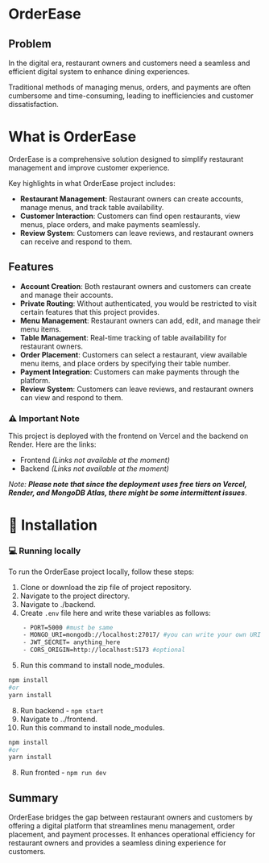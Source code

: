 # OrderEase

## Problem

In the digital era, restaurant owners and customers need a seamless and efficient digital system to enhance dining experiences. 

Traditional methods of managing menus, orders, and payments are often cumbersome and time-consuming, leading to inefficiencies and customer dissatisfaction.

# What is OrderEase

OrderEase is a comprehensive solution designed to simplify restaurant management and improve customer experience.

Key highlights in what OrderEase project includes:

- **Restaurant Management**: Restaurant owners can create accounts, manage menus, and track table availability.
- **Customer Interaction**: Customers can find open restaurants, view menus, place orders, and make payments seamlessly.
- **Review System**: Customers can leave reviews, and restaurant owners can receive and respond to them.

## Features

- **Account Creation**: Both restaurant owners and customers can create and manage their accounts.
- **Private Routing**: Without authenticated, you would be restricted to visit certain features that this project provides.
- **Menu Management**: Restaurant owners can add, edit, and manage their menu items.
- **Table Management**: Real-time tracking of table availability for restaurant owners.
- **Order Placement**: Customers can select a restaurant, view available menu items, and place orders by specifying their table number.
- **Payment Integration**: Customers can make payments through the platform.
- **Review System**: Customers can leave reviews, and restaurant owners can view and respond to them.

### ⚠️ Important Note

This project is deployed with the frontend on Vercel and the backend on Render. Here are the links:

- Frontend *(Links not available at the moment)*
- Backend *(Links not available at the moment)*

*Note:* ***Please note that since the deployment uses free tiers on Vercel, Render, and MongoDB Atlas, there might be some intermittent issues***.

# 🏁 Installation

### 💻 Running locally

To run the OrderEase project locally, follow these steps:

1. Clone or download the zip file of project repository.
2. Navigate to the project directory.
3. Navigate to ./backend.
4. Create `.env` file here and write these variables as follows: 
```bash
    - PORT=5000 #must be same
    - MONGO_URI=mongodb://localhost:27017/ #you can write your own URI
    - JWT_SECRET= anything_here
    - CORS_ORIGIN=http://localhost:5173 #optional
```
5. Run this command to install node_modules.
```bash
npm install
#or
yarn install
```
8. Run backend - `npm start`
6. Navigate to ../frontend.
7. Run this command to install node_modules.
```bash
npm install
#or
yarn install
```
8. Run fronted - `npm run dev`

## Summary

OrderEase bridges the gap between restaurant owners and customers by offering a digital platform that streamlines menu management, order placement, and payment processes. It enhances operational efficiency for restaurant owners and provides a seamless dining experience for customers.